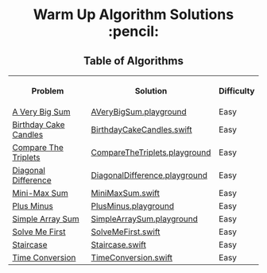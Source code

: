 <h1 align="center">Warm Up Algorithm Solutions :pencil:</h1>
<h2 align="center">Table of Algorithms</h2>
<table style="width:100%">
  <tr>
    <th><p align="center">Problem</p></th>
    <th><p align="center">Solution</p></th>
    <th><p align="center">Difficulty</p></th>
  </tr>
  <tr>
    <td><a align="center" href="https://www.hackerrank.com/challenges/a-very-big-sum">A Very Big Sum</a></td>
    <td><a align="center" href="A%20Very%20Big%20Sum/AVeryBigSum.playground">AVeryBigSum.playground</a></td>
    <td>Easy</td>
  </tr>
  <tr>
    <td><a align="center" href="https://www.hackerrank.com/challenges/birthday-cake-candles">Birthday Cake Candles</a></td>
    <td><a align="center" href="Birthday%20Cake%20Candles/BirthdayCakeCandles.swift">BirthdayCakeCandles.swift</a></td>
    <td>Easy</td>
  </tr>
  <tr>
    <td><a align="center" href="https://www.hackerrank.com/challenges/compare-the-triplets">Compare The Triplets</a></td>
    <td><a align="center" href="Compare%20The%20Triplets/CompareTheTriplets.swift">CompareTheTriplets.playground</a></td>
    <td>Easy</td>
  </tr>
  <tr>
    <td><a align="center" href="https://www.hackerrank.com/challenges/diagonal-difference">Diagonal Difference</a></td>
    <td><a align="center" href="Diagonal%20Difference/DiagonalDifference.swift">DiagonalDifference.playground</a></td>
    <td>Easy</td>
  </tr>
  <tr>
    <td><a align="center" href="https://www.hackerrank.com/challenges/mini-max-sum">Mini-Max Sum</a></td>
    <td><a align="center" href="Mini-Max%20Sum/MiniMaxSum.swift">MiniMaxSum.swift</a></td>
    <td>Easy</td>
  </tr>
  <tr>
    <td><a align="center" href="https://www.hackerrank.com/challenges/plus-minus">Plus Minus</a></td>
    <td><a align="center" href="Plus%20Minus/PlusMinus.swift">PlusMinus.playground</a></td>
    <td>Easy</td>
  </tr>
  <tr>
    <td><a align="center" href="https://www.hackerrank.com/challenges/simple-array-sum">Simple Array Sum</a></td>
    <td><a align="center" href="Simple%20Array%20Sum/SimpleArraySum.swift">SimpleArraySum.playground</a></td>
    <td>Easy</td>
  </tr>
  <tr>
    <td><a align="center" href="https://www.hackerrank.com/challenges/solve-me-first">Solve Me First</a></td>
    <td><a align="center" href="Solve%20Me%20First/SolveMeFirst.swift">SolveMeFirst.swift</a></td>
    <td>Easy</td>
  </tr>
  <tr>
    <td><a align="center" href="https://www.hackerrank.com/challenges/staircase">Staircase</a></td>
    <td><a align="center" href="Staircase/Staircase.swift">Staircase.swift</a></td>
    <td>Easy</td>
  </tr>
  <tr>
    <td><a align="center" href="https://www.hackerrank.com/challenges/time-conversion">Time Conversion</a></td>
    <td><a align="center" href="Time%20Conversion/TimeConversion.swift">TimeConversion.swift</a></td>
    <td>Easy</td>
  </tr>
</table>
